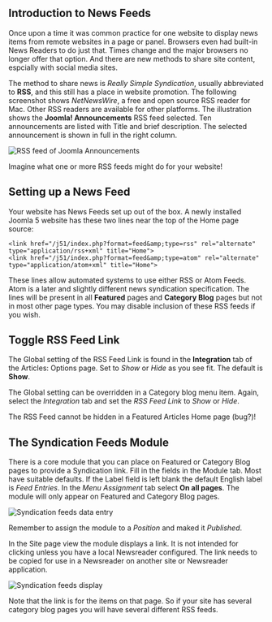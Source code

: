 <!-- Filename: jdocmanual?manual=user&heading=news&filename=news-feeds.md / Display title: News Feeds -->

## Introduction to News Feeds

Once upon a time it was common practice for one website to display news items
from remote websites in a page or panel. Browsers even had built-in News
Readers to do just that. Times change and the major browsers no longer offer
that option. And there are new methods to share site content, espcially with
social media sites.

The method to share news is *Really Simple Syndication*, usually abbreviated to
**RSS**, and this still has a place in website promotion. The following
screenshot shows *NetNewsWire*, a free and open source RSS reader for Mac.
Other RSS readers are available for other platforms. The illustration shows
the **Joomla! Announcements** RSS feed selected. Ten announcements are listed
with Title and brief description. The selected announcement is shown in full
in the right column.

![RSS feed of Joomla Announcements](../../../en/images/news-feeds/news-netnewswire-display.png "Joomla Announcements")

Imagine what one or more RSS feeds might do for your website!

## Setting up a News Feed

Your website has News Feeds set up out of the box. A newly installed Joomla 5
website has these two lines near the top of the Home page source:

```
<link href="/j51/index.php?format=feed&amp;type=rss" rel="alternate" type="application/rss+xml" title="Home">
<link href="/j51/index.php?format=feed&amp;type=atom" rel="alternate" type="application/atom+xml" title="Home">
```
These lines allow automated systems to use either RSS or Atom Feeds. Atom is a
later and slightly different news syndication specification. The lines will be
present in all **Featured** pages and **Category Blog** pages but not in most
other page types. You may disable inclusion of these RSS feeds if you wish.

## Toggle RSS Feed Link

The Global setting of the RSS Feed Link is found in the **Integration** tab
of the Articles: Options page. Set to *Show* or *Hide* as you see fit. The
default is **Show**.

The Global setting can be overridden in a Category blog menu item. Again,
select the *Integration* tab and set the *RSS Feed Link* to *Show* or *Hide*.

The RSS Feed cannot be hidden in a Featured Articles Home page (bug?)!

## The Syndication Feeds Module

There is a core module that you can place on Featured or Category Blog pages
to provide a Syndication link. Fill in the fields in the Module tab. Most have
suitable defaults. If the Label field is left blank the default English label
is *Feed Entries*. In the *Menu Assignment* tab select **On all pages**. The
module will only appear on Featured and Category Blog pages.

![Syndication feeds data entry](../../../en/images/news-feeds/news-syndication-feeds-form.png "Syndication feeds data entry")

Remember to assign the module to a *Position* and maked it *Published*.

In the Site page view the module displays a link. It is not intended for
clicking unless you have a local Newsreader configured. The link needs to be
copied for use in a Newsreader on another site or Newsreader application.

![Syndication feeds display](../../../en/images/news-feeds/news-syndication-feeds-display.png "Syndication feeds display")

Note that the link is for the items on that page. So if your site has several
category blog pages you will have several different RSS feeds.